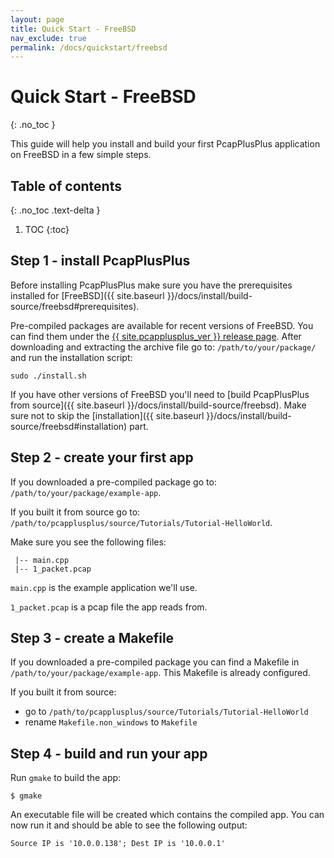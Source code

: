 ```yaml
---
layout: page
title: Quick Start - FreeBSD
nav_exclude: true
permalink: /docs/quickstart/freebsd
---
```


# Quick Start - FreeBSD
{: .no_toc }

This guide will help you install and build your first PcapPlusPlus application on FreeBSD in a few simple steps.

## Table of contents
{: .no_toc .text-delta }

1. TOC
{:toc}

## Step 1 - install PcapPlusPlus

Before installing PcapPlusPlus make sure you have the prerequisites installed for [FreeBSD]({{ site.baseurl }}/docs/install/build-source/freebsd#prerequisites).

Pre-compiled packages are available for recent versions of FreeBSD. You can find them under the [{{ site.pcapplusplus_ver }} release page](https://github.com/seladb/PcapPlusPlus/releases/tag/v21.05). After downloading and extracting the archive file go to: `/path/to/your/package/` and run the installation script:

```shell
sudo ./install.sh
```

If you have other versions of FreeBSD you'll need to [build PcapPlusPlus from source]({{ site.baseurl }}/docs/install/build-source/freebsd). Make sure not to skip the [installation]({{ site.baseurl }}/docs/install/build-source/freebsd#installation) part.

## Step 2 - create your first app

If you downloaded a pre-compiled package go to: `/path/to/your/package/example-app`.

If you built it from source go to: `/path/to/pcapplusplus/source/Tutorials/Tutorial-HelloWorld`.

Make sure you see the following files:

```shell
 |-- main.cpp
 |-- 1_packet.pcap
```

`main.cpp` is the example application we'll use.

`1_packet.pcap` is a pcap file the app reads from.

## Step 3 - create a Makefile

If you downloaded a pre-compiled package you can find a Makefile in `/path/to/your/package/example-app`. This Makefile is already configured.

If you built it from source:

- go to `/path/to/pcapplusplus/source/Tutorials/Tutorial-HelloWorld`
- rename `Makefile.non_windows` to `Makefile`

## Step 4 - build and run your app

Run `gmake` to build the app:

```shell
$ gmake
```

An executable file will be created which contains the compiled app. You can now run it and should be able to see the following output:

```shell
Source IP is '10.0.0.138'; Dest IP is '10.0.0.1'
```